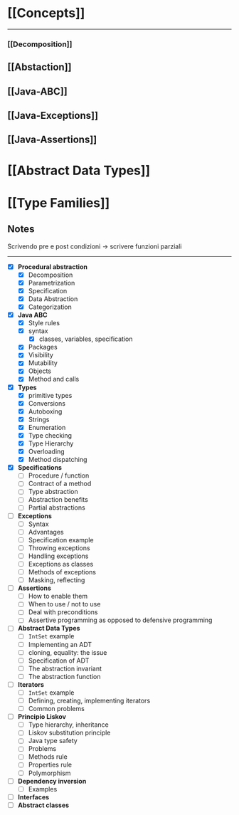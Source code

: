 # [[Concepts]]

---
### [[Decomposition]]

## [[Abstaction]]

## [[Java-ABC]]

## [[Java-Exceptions]]

## [[Java-Assertions]]

# [[Abstract Data Types]]

# [[Type Families]]

## Notes
Scrivendo pre e post condizioni -> scrivere funzioni parziali 

---
- [x] **Procedural abstraction**
	- [x] Decomposition
	- [x] Parametrization
	- [x] Specification
	- [x] Data Abstraction
	- [x] Categorization
- [x] **Java ABC**
	- [x] Style rules
	- [x] syntax 
		- [x] classes, variables, specification
	- [x] Packages
	- [x] Visibility 
	- [x] Mutability
	- [x] Objects
	- [x] Method and calls
- [x] **Types**
	- [x] primitive types
	- [x] Conversions
	- [x] Autoboxing
	- [x] Strings
	- [x] Enumeration
	- [x] Type checking 
	- [x] Type Hierarchy 
	- [x] Overloading 
	- [x] Method dispatching
- [x] **Specifications**
	- [ ] Procedure / function
	- [ ] Contract of a method 
	- [ ] Type abstraction
	- [ ] Abstraction benefits
	- [ ] Partial abstractions
- [ ] **Exceptions**
	- [ ] Syntax
	- [ ] Advantages
	- [ ] Specification example
	- [ ] Throwing exceptions
	- [ ] Handling exceptions
	- [ ] Exceptions as classes 
	- [ ] Methods of exceptions
	- [ ] Masking, reflecting
- [ ] **Assertions**
	- [ ] How to enable them
	- [ ] When to use / not to use
	- [ ] Deal with preconditions 
	- [ ] Assertive programming as opposed to defensive programming 
- [ ] **Abstract Data Types**
	- [ ] `IntSet` example
	- [ ] Implementing an ADT 
	- [ ] cloning, equality: the issue
	- [ ] Specification of ADT
	- [ ] The abstraction invariant 
	- [ ] The abstraction function
- [ ] **Iterators** 
	- [ ] `IntSet` example
	- [ ] Defining, creating, implementing iterators
	- [ ] Common problems
- [ ] **Principio Liskov**
	- [ ] Type hierarchy, inheritance 
	- [ ] Liskov substitution principle
	- [ ] Java type safety 
	- [ ] Problems 
	- [ ] Methods rule
	- [ ] Properties rule
	- [ ] Polymorphism 
- [ ] **Dependency inversion** 
	- [ ] Examples
- [ ] **Interfaces** 
- [ ] **Abstract classes**
